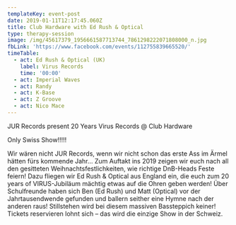 ```yaml
---
templateKey: event-post
date: 2019-01-11T12:17:45.060Z
title: Club Hardware with Ed Rush & Optical
type: therapy-session
image: /img/45617379_1956661587713744_7861298222071808000_n.jpg
fbLink: 'https://www.facebook.com/events/112755839665520/'
timeTable:
  - act: Ed Rush & Optical (UK)
    label: Virus Records
    time: '00:00'
  - act: Imperial Waves
  - act: Randy
  - act: K-Base
  - act: Z Groove
  - act: Nico Mace
---
```

JUR Records present 20 Years Virus Records @ Club Hardware

Only Swiss Show!!!!!

Wir wären nicht JUR Records, wenn wir nicht schon das erste Ass im Ärmel hätten fürs kommende Jahr… Zum Auftakt ins 2019 zeigen wir euch nach all den gesitteten Weihnachtsfestlichkeiten, wie richtige DnB-Heads Feste feiern! Dazu fliegen wir Ed Rush & Optical aus England ein, die euch zum 20 years of VIRUS-Jubiläum mächtig etwas auf die Ohren geben werden! Über Schulfreunde haben sich Ben (Ed Rush) und Matt (Optical) vor der Jahrtausendwende gefunden und ballern seither eine Hymne nach der anderen raus! Stillstehen wird bei diesem massiven Bassteppich keiner! Tickets reservieren lohnt sich – das wird die einzige Show in der Schweiz.
